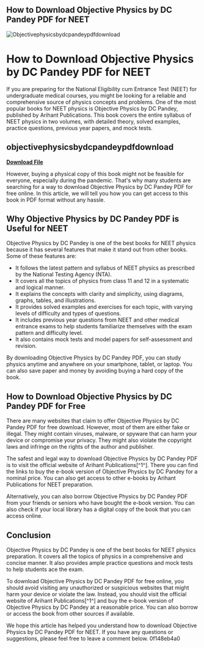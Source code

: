 ## How to Download Objective Physics by DC Pandey PDF for NEET

 
![Objectivephysicsbydcpandeypdfdownload](https://encrypted-tbn2.gstatic.com/images?q=tbn:ANd9GcSLEC0k8NR4zA4WQarNkGDsA0AvH49U7z-HNW9A7b8juS7JMNl1mqoPQmI)

 
# How to Download Objective Physics by DC Pandey PDF for NEET
 
If you are preparing for the National Eligibility cum Entrance Test (NEET) for undergraduate medical courses, you might be looking for a reliable and comprehensive source of physics concepts and problems. One of the most popular books for NEET physics is Objective Physics by DC Pandey, published by Arihant Publications. This book covers the entire syllabus of NEET physics in two volumes, with detailed theory, solved examples, practice questions, previous year papers, and mock tests.
 
## objectivephysicsbydcpandeypdfdownload


[**Download File**](https://www.google.com/url?q=https%3A%2F%2Fbyltly.com%2F2tKGs3&sa=D&sntz=1&usg=AOvVaw0oFXPBKKSDWNmr4RZmLFtA)

 
However, buying a physical copy of this book might not be feasible for everyone, especially during the pandemic. That's why many students are searching for a way to download Objective Physics by DC Pandey PDF for free online. In this article, we will tell you how you can get access to this book in PDF format without any hassle.
 
## Why Objective Physics by DC Pandey PDF is Useful for NEET
 
Objective Physics by DC Pandey is one of the best books for NEET physics because it has several features that make it stand out from other books. Some of these features are:
 
- It follows the latest pattern and syllabus of NEET physics as prescribed by the National Testing Agency (NTA).
- It covers all the topics of physics from class 11 and 12 in a systematic and logical manner.
- It explains the concepts with clarity and simplicity, using diagrams, graphs, tables, and illustrations.
- It provides solved examples and exercises for each topic, with varying levels of difficulty and types of questions.
- It includes previous year questions from NEET and other medical entrance exams to help students familiarize themselves with the exam pattern and difficulty level.
- It also contains mock tests and model papers for self-assessment and revision.

By downloading Objective Physics by DC Pandey PDF, you can study physics anytime and anywhere on your smartphone, tablet, or laptop. You can also save paper and money by avoiding buying a hard copy of the book.
 
## How to Download Objective Physics by DC Pandey PDF for Free
 
There are many websites that claim to offer Objective Physics by DC Pandey PDF for free download. However, most of them are either fake or illegal. They might contain viruses, malware, or spyware that can harm your device or compromise your privacy. They might also violate the copyright laws and infringe on the rights of the author and publisher.
 
The safest and legal way to download Objective Physics by DC Pandey PDF is to visit the official website of Arihant Publications[^1^]. There you can find the links to buy the e-book version of Objective Physics by DC Pandey for a nominal price. You can also get access to other e-books by Arihant Publications for NEET preparation.
 
Alternatively, you can also borrow Objective Physics by DC Pandey PDF from your friends or seniors who have bought the e-book version. You can also check if your local library has a digital copy of the book that you can access online.
 
## Conclusion
 
Objective Physics by DC Pandey is one of the best books for NEET physics preparation. It covers all the topics of physics in a comprehensive and concise manner. It also provides ample practice questions and mock tests to help students ace the exam.
 
To download Objective Physics by DC Pandey PDF for free online, you should avoid visiting any unauthorized or suspicious websites that might harm your device or violate the law. Instead, you should visit the official website of Arihant Publications[^1^] and buy the e-book version of Objective Physics by DC Pandey at a reasonable price. You can also borrow or access the book from other sources if available.
 
We hope this article has helped you understand how to download Objective Physics by DC Pandey PDF for NEET. If you have any questions or suggestions, please feel free to leave a comment below.
 0f148eb4a0
